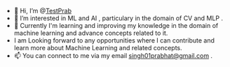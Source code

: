 - 👋 Hi, I’m @[TestPrab](https://github.com/TestPrab)
- 👀 I’m interested in ML and AI , particulary in the domain of CV and MLP .
- 🌱 Currently I'm learning and improving my knowledge in the domain of machine learning and advance concepts related to it.
-  I am Looking forward to any opportunities where I can contribute and learn more about Machine Learning and related concepts. 
- 📫  You can connect to me via my email  [singh01prabhat@gmail.com](singh01prabhat@gmail.com) . 

<!---
TestPrab/TestPrab is a ✨ special ✨ repository because its `README.md` (this file) appears on your GitHub profile.
You can click the Preview link to take a look at your changes.
--->
